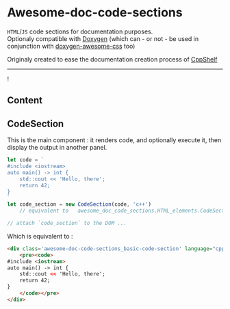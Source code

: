 # Awesome-doc-code-sections

`HTML`/`JS` code sections for documentation purposes.  
Optionaly compatible with [Doxygen](https://doxygen.nl/) (which can - or not - be used in conjunction with [doxygen-awesome-css](https://github.com/jothepro/doxygen-awesome-css) too)

Originaly created to ease the documentation creation process of [CppShelf](https://github.com/GuillaumeDua/CppShelf)

---

! [](https://github.com/GuillaumeDua/awesome-doc-code-sections/blob/main/docs/images/simple_test_output.JPG)

## Content

## CodeSection

This is the main component : it renders code, and optionally execute it, then display the output in another panel.

```js
let code = `
#include <iostream>
auto main() -> int {
    std::cout << 'Hello, there';
    return 42;
}
`
let code_section = new CodeSection(code, 'c++')
    // equivalent to   awesome_doc_code_sections.HTML_elements.CodeSection

// attach `code_section` to the DOM ...
```

Which is equivalent to :

```html
<div class='awesome-doc-code-sections_basic-code-section' language="cpp">
    <pre><code>
#include <iostream>
auto main() -> int {
    std::cout << 'Hello, there';
    return 42;
}
    </code></pre>
</div>
```

